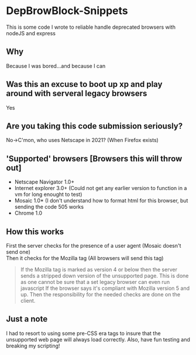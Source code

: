 # DepBrowBlock-Snippets
This is some code I wrote to reliable handle deprecated browsers with nodeJS and express 

## Why
Because I was bored...and because I can

## Was this an excuse to boot up xp and play around with serveral legacy browsers
Yes

## Are you taking this code submission seriously?
No->C'mon, who uses Netscape in 2021? (When Firefox exists)

## 'Supported' browsers [Browsers this will throw out]
<ul><li>Netscape Navigator 1.0+</li>
<li>Internet explorer 3.0+ (Could not get any earlier version to function in a vm for long enought to test)</li>
<li>Mosaic 1.0* (I don't understand how to format html for this browser, but sending the code 505 works</li>
<li>Chrome 1.0</li>
</ul>

## How this works 
First the server checks for the presence of a user agent (Mosaic doesn't send one) <br>
Then it checks for the Mozilla tag (All browsers will send this tag) <br>
>If the Mozilla tag is marked as version 4 or below then the server sends a stripped down version of the unsupported page. 
>This is done as one cannot be sure that a set legacy browser can even run javascript
If the browser says it's compliant with Mozilla version 5 and up. Then the responsibility for the needed checks are done on the client. <br>

## Just a note
I had to resort to using some pre-CSS era tags to insure that the unsupported web page will always load correctly. Also, have fun testing and breaking my scripting!
